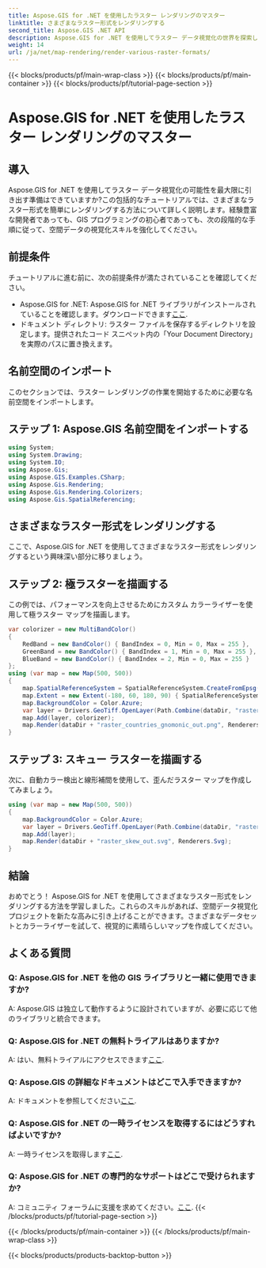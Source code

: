 ```yaml
---
title: Aspose.GIS for .NET を使用したラスター レンダリングのマスター
linktitle: さまざまなラスター形式をレンダリングする
second_title: Aspose.GIS .NET API
description: Aspose.GIS for .NET を使用してラスター データ視覚化の世界を探索してください。さまざまな形式で美しい地図を簡単にレンダリングする方法を学びましょう。ダウンロード中！
weight: 14
url: /ja/net/map-rendering/render-various-raster-formats/
---
```


{{< blocks/products/pf/main-wrap-class >}}
{{< blocks/products/pf/main-container >}}
{{< blocks/products/pf/tutorial-page-section >}}

# Aspose.GIS for .NET を使用したラスター レンダリングのマスター

## 導入
Aspose.GIS for .NET を使用してラスター データ視覚化の可能性を最大限に引き出す準備はできていますか?この包括的なチュートリアルでは、さまざまなラスター形式を簡単にレンダリングする方法について詳しく説明します。経験豊富な開発者であっても、GIS プログラミングの初心者であっても、次の段階的な手順に従って、空間データの視覚化スキルを強化してください。
## 前提条件
チュートリアルに進む前に、次の前提条件が満たされていることを確認してください。
- Aspose.GIS for .NET: Aspose.GIS for .NET ライブラリがインストールされていることを確認します。ダウンロードできます[ここ](https://releases.aspose.com/gis/net/).
- ドキュメント ディレクトリ: ラスター ファイルを保存するディレクトリを設定します。提供されたコード スニペット内の「Your Document Directory」を実際のパスに置き換えます。
## 名前空間のインポート
このセクションでは、ラスター レンダリングの作業を開始するために必要な名前空間をインポートします。
## ステップ 1: Aspose.GIS 名前空間をインポートする
```csharp
using System;
using System.Drawing;
using System.IO;
using Aspose.Gis;
using Aspose.GIS.Examples.CSharp;
using Aspose.Gis.Rendering;
using Aspose.Gis.Rendering.Colorizers;
using Aspose.Gis.SpatialReferencing;
```
## さまざまなラスター形式をレンダリングする
ここで、Aspose.GIS for .NET を使用してさまざまなラスター形式をレンダリングするという興味深い部分に移りましょう。
## ステップ 2: 極ラスターを描画する
この例では、パフォーマンスを向上させるためにカスタム カラーライザーを使用して極ラスター マップを描画します。
```csharp
var colorizer = new MultiBandColor()
{
    RedBand = new BandColor() { BandIndex = 0, Min = 0, Max = 255 },
    GreenBand = new BandColor() { BandIndex = 1, Min = 0, Max = 255 },
    BlueBand = new BandColor() { BandIndex = 2, Min = 0, Max = 255 }
};
using (var map = new Map(500, 500))
{
    map.SpatialReferenceSystem = SpatialReferenceSystem.CreateFromEpsg(102034);
    map.Extent = new Extent(-180, 60, 180, 90) { SpatialReferenceSystem = SpatialReferenceSystem.Wgs84 };
    map.BackgroundColor = Color.Azure;
    var layer = Drivers.GeoTiff.OpenLayer(Path.Combine(dataDir, "raster_countries.tif"));
    map.Add(layer, colorizer);
    map.Render(dataDir + "raster_countries_gnomonic_out.png", Renderers.Png);
}
```
## ステップ 3: スキュー ラスターを描画する
次に、自動カラー検出と線形補間を使用して、歪んだラスター マップを作成してみましょう。
```csharp
using (var map = new Map(500, 500))
{
    map.BackgroundColor = Color.Azure;
    var layer = Drivers.GeoTiff.OpenLayer(Path.Combine(dataDir, "raster_skew.tif"));
    map.Add(layer);
    map.Render(dataDir + "raster_skew_out.svg", Renderers.Svg);
}
```
## 結論
おめでとう！ Aspose.GIS for .NET を使用してさまざまなラスター形式をレンダリングする方法を学習しました。これらのスキルがあれば、空間データ視覚化プロジェクトを新たな高みに引き上げることができます。さまざまなデータセットとカラーライザーを試して、視覚的に素晴らしいマップを作成してください。
## よくある質問
### Q: Aspose.GIS for .NET を他の GIS ライブラリと一緒に使用できますか?
A: Aspose.GIS は独立して動作するように設計されていますが、必要に応じて他のライブラリと統合できます。
### Q: Aspose.GIS for .NET の無料トライアルはありますか?
 A: はい、無料トライアルにアクセスできます[ここ](https://releases.aspose.com/).
### Q: Aspose.GIS の詳細なドキュメントはどこで入手できますか?
 A: ドキュメントを参照してください[ここ](https://reference.aspose.com/gis/net/).
### Q: Aspose.GIS for .NET の一時ライセンスを取得するにはどうすればよいですか?
 A: 一時ライセンスを取得します[ここ](https://purchase.aspose.com/temporary-license/).
### Q: Aspose.GIS for .NET の専門的なサポートはどこで受けられますか?
 A: コミュニティ フォーラムに支援を求めてください。[ここ](https://forum.aspose.com/c/gis/33).
{{< /blocks/products/pf/tutorial-page-section >}}

{{< /blocks/products/pf/main-container >}}
{{< /blocks/products/pf/main-wrap-class >}}

{{< blocks/products/products-backtop-button >}}
